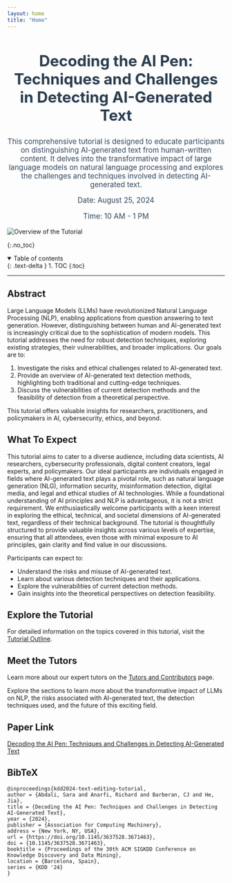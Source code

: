 ```yaml
---
layout: home
title: "Home"
---
```


<div style="text-align: center; margin-top: 50px;">
  <h1 style="font-size: 2.5em; font-weight: bold; color: #2c3e50; text-shadow: 2px 2px #ecf0f1;">
    Decoding the AI Pen: Techniques and Challenges in Detecting AI-Generated Text
  </h1>
</div>

<div style="text-align: center; margin-top: 30px;">
  <p style="font-size: 1.2em; color: #34495e;">
    This comprehensive tutorial is designed to educate participants on distinguishing AI-generated text from human-written content. It delves into the transformative impact of large language models on natural language processing and explores the challenges and techniques involved in detecting AI-generated text.
  </p>
  <p style="font-size: 1.2em; color: #34495e;">
    Date: August 25, 2024
  </p>
  <p style="font-size: 1.2em; color: #34495e;">
    Time: 10 AM - 1 PM
  </p>
</div>
<img src="{{ site.baseurl }}/assets/images/overview.jpg" alt="Overview of the Tutorial" class="right-aligned">


{:.no_toc}

<details open markdown="block">
  <summary>
    Table of contents
  </summary>
  {: .text-delta }
1. TOC
{:toc}
</details>

---

## Abstract
Large Language Models (LLMs) have revolutionized Natural Language Processing (NLP), enabling applications from question answering to text generation. However, distinguishing between human and AI-generated text is increasingly critical due to the sophistication of modern models. This tutorial addresses the need for robust detection techniques, exploring existing strategies, their vulnerabilities, and broader implications. Our goals are to:
1. Investigate the risks and ethical challenges related to AI-generated text.
2. Provide an overview of AI-generated text detection methods, highlighting both traditional and cutting-edge techniques.
3. Discuss the vulnerabilities of current detection methods and the feasibility of detection from a theoretical perspective.

This tutorial offers valuable insights for researchers, practitioners, and policymakers in AI, cybersecurity, ethics, and beyond.

## What To Expect
This tutorial aims to cater to a diverse audience, including data scientists, AI researchers, cybersecurity professionals, digital content creators, legal experts, and policymakers. Our ideal participants are individuals engaged in fields where AI-generated text plays a pivotal role, such as natural language generation (NLG), information security, misinformation detection, digital media, and legal and ethical studies of AI technologies. While a foundational understanding of AI principles and NLP is advantageous, it is not a strict requirement. We enthusiastically welcome participants with a keen interest in exploring the ethical, technical, and societal dimensions of AI-generated text, regardless of their technical background. The tutorial is thoughtfully structured to provide valuable insights across various levels of expertise, ensuring that all attendees, even those with minimal exposure to AI principles, gain clarity and find value in our discussions.

Participants can expect to:
- Understand the risks and misuse of AI-generated text.
- Learn about various detection techniques and their applications.
- Explore the vulnerabilities of current detection methods.
- Gain insights into the theoretical perspectives on detection feasibility.

## Explore the Tutorial
For detailed information on the topics covered in this tutorial, visit the [Tutorial Outline](./tutorial-outline).

## Meet the Tutors
Learn more about our expert tutors on the [Tutors and Contributors](./authors) page.

Explore the sections to learn more about the transformative impact of LLMs on NLP, the risks associated with AI-generated text, the detection techniques used, and the future of this exciting field.
<h2 class="title">Paper Link</h2>
<a href="https://dl.acm.org/doi/10.1145/3637528.3671463">Decoding the AI Pen: Techniques and Challenges in Detecting AI-Generated Text</a>

  <div class="container is-max-desktop content">
    <h2 class="title">BibTeX</h2>
    <pre><code>@inproceedings{kdd2024-text-editing-tutorial,
author = {Abdali, Sara and Anarfi, Richard and Barberan, CJ and He, Jia},
title = {Decoding the AI Pen: Techniques and Challenges in Detecting AI-Generated Text},
year = {2024},
publisher = {Association for Computing Machinery},
address = {New York, NY, USA},
url = {https://doi.org/10.1145/3637528.3671463},
doi = {10.1145/3637528.3671463},
booktitle = {Proceedings of the 30th ACM SIGKDD Conference on Knowledge Discovery and Data Mining},
location = {Barcelona, Spain},
series = {KDD '24}
}</code></pre>
  </div>

